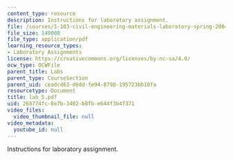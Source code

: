 ```yaml
---
content_type: resource
description: Instructions for laboratory assignment.
file: /courses/1-103-civil-engineering-materials-laboratory-spring-2004/268774fc8e7b3402b8fbe644f3b4f371_lab_5.pdf
file_size: 149008
file_type: application/pdf
learning_resource_types:
- Laboratory Assignments
license: https://creativecommons.org/licenses/by-nc-sa/4.0/
ocw_type: OCWFile
parent_title: Labs
parent_type: CourseSection
parent_uid: ceadcd63-d6dd-fe94-8798-195723bb10fa
resourcetype: Document
title: lab_5.pdf
uid: 268774fc-8e7b-3402-b8fb-e644f3b4f371
video_files:
  video_thumbnail_file: null
video_metadata:
  youtube_id: null
---
```

Instructions for laboratory assignment.